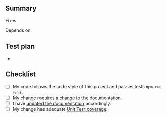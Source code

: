 ## Summary

<!-- Write a short description about your PR -->

Fixes

Depends on

## Test plan

<!-- Include the steps to test your PR -->

-

## Checklist

<!--- Go over all the following points, and put an `x` in all the boxes that apply. -->
<!--- If you're unsure about any of these, don't hesitate to ask. We're here to help! -->

- [ ] My code follows the code style of this project and passes tests `npm run test`.
- [ ] My change requires a change to the documentation.
- [ ] I have [updated the documentation](https://docs.superagent.sh/) accordingly.
- [ ] My change has adequate [Unit Test coverage]({TestCoverage}).
